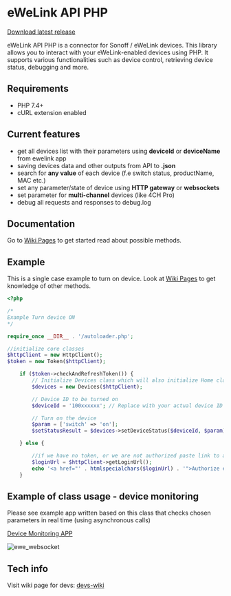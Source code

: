 # eWeLink API PHP

[Download latest release](https://github.com/PJanisio/ewelinkApiPhp/releases)

eWeLink API PHP is a connector for Sonoff / eWeLink devices. This library allows you to interact with your eWeLink-enabled devices using PHP. It supports various functionalities such as device control, retrieving device status, debugging and more.

## Requirements

- PHP 7.4+
- cURL extension enabled

## Current features

- get all devices list with their parameters using **deviceId** or **deviceName** from ewelink app
- saving devices data and other outputs from API to **.json**
- search for **any value** of each device (f.e switch status, productName, MAC etc.)
- set any parameter/state of device using **HTTP gateway** or **websockets**
- set parameter for **multi-channel** devices (like 4CH Pro)
- debug all requests and responses to debug.log

## Documentation

Go to [Wiki Pages](https://github.com/PJanisio/ewelinkApiPhp/wiki) to get started read about possible methods.

## Example

This is a single case example to turn on device. Look at [Wiki Pages](https://github.com/PJanisio/ewelinkApiPhp/wiki) to get knowledge of other methods.

```php
<?php

/*
Example Turn device ON
*/

require_once __DIR__ . '/autoloader.php';

//initialize core classes
$httpClient = new HttpClient();
$token = new Token($httpClient);

    if ($token->checkAndRefreshToken()) {
        // Initialize Devices class which will also initialize Home class and fetch family data
        $devices = new Devices($httpClient);

        // Device ID to be turned on
        $deviceId = '100xxxxxx'; // Replace with your actual device ID

        // Turn on the device
        $param = ['switch' => 'on'];
        $setStatusResult = $devices->setDeviceStatus($deviceId, $param);

    } else {

        //if we have no token, or we are not authorized paste link to authorization
        $loginUrl = $httpClient->getLoginUrl();
        echo '<a href="' . htmlspecialchars($loginUrl) . '">Authorize ewelinkApiPhp</a>';
    }

```

## Example of class usage - device  monitoring

Please see example app written based on this class that checks chosen parameters in real time (using asynchronous calls)

[Device Monitoring APP](https://github.com/PJanisio/ewelinkapiphp-device-monitoring)

![ewe_websocket](https://github.com/PJanisio/ewelinkApiPhp/assets/9625885/daa54a81-b0b3-4a43-b376-4ec412108675)

## Tech info

Visit wiki page for devs: [devs-wiki](https://github.com/PJanisio/ewelinkApiPhp/wiki/Developers)
